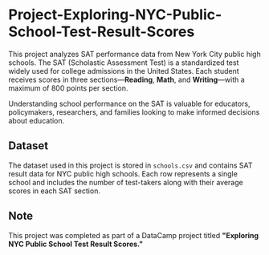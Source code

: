 # Project-Exploring-NYC-Public-School-Test-Result-Scores

This project analyzes SAT performance data from New York City public high schools. The SAT (Scholastic Assessment Test) is a standardized test widely used for college admissions in the United States. Each student receives scores in three sections—**Reading**, **Math**, and **Writing**—with a maximum of 800 points per section.

Understanding school performance on the SAT is valuable for educators, policymakers, researchers, and families looking to make informed decisions about education.

## Dataset

The dataset used in this project is stored in `schools.csv` and contains SAT result data for NYC public high schools. Each row represents a single school and includes the number of test-takers along with their average scores in each SAT section.


## Note

This project was completed as part of a DataCamp project titled **"Exploring NYC Public School Test Result Scores."** 

